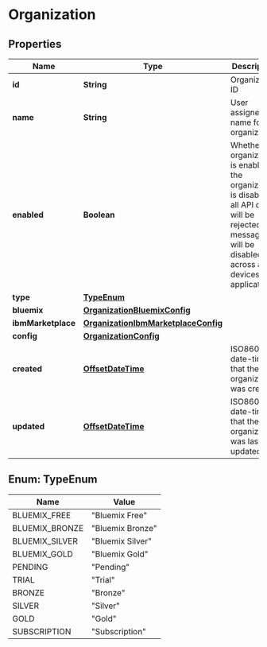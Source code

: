 
# Organization

## Properties
Name | Type | Description | Notes
------------ | ------------- | ------------- | -------------
**id** | **String** | Organization ID | 
**name** | **String** | User assigned name for the organization | 
**enabled** | **Boolean** | Whether the organization is enabled.  If the organization is disabled all API calls will be rejected and messaging will be disabled across all devices and applications | 
**type** | [**TypeEnum**](#TypeEnum) |  | 
**bluemix** | [**OrganizationBluemixConfig**](OrganizationBluemixConfig.md) |  |  [optional]
**ibmMarketplace** | [**OrganizationIbmMarketplaceConfig**](OrganizationIbmMarketplaceConfig.md) |  |  [optional]
**config** | [**OrganizationConfig**](OrganizationConfig.md) |  | 
**created** | [**OffsetDateTime**](OffsetDateTime.md) | ISO8601 date-time that the organization was created | 
**updated** | [**OffsetDateTime**](OffsetDateTime.md) | ISO8601 date-time that the organization was last updated | 


<a name="TypeEnum"></a>
## Enum: TypeEnum
Name | Value
---- | -----
BLUEMIX_FREE | &quot;Bluemix Free&quot;
BLUEMIX_BRONZE | &quot;Bluemix Bronze&quot;
BLUEMIX_SILVER | &quot;Bluemix Silver&quot;
BLUEMIX_GOLD | &quot;Bluemix Gold&quot;
PENDING | &quot;Pending&quot;
TRIAL | &quot;Trial&quot;
BRONZE | &quot;Bronze&quot;
SILVER | &quot;Silver&quot;
GOLD | &quot;Gold&quot;
SUBSCRIPTION | &quot;Subscription&quot;



